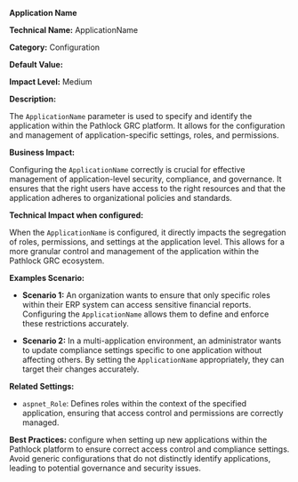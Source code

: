 **Application Name**

**Technical Name:** ApplicationName

**Category:** Configuration

**Default Value:**

**Impact Level:** Medium

**Description:**

The `ApplicationName` parameter is used to specify and identify the application within the Pathlock GRC platform. It allows for the configuration and management of application-specific settings, roles, and permissions.

**Business Impact:**

Configuring the `ApplicationName` correctly is crucial for effective management of application-level security, compliance, and governance. It ensures that the right users have access to the right resources and that the application adheres to organizational policies and standards.

**Technical Impact when configured:**

When the `ApplicationName` is configured, it directly impacts the segregation of roles, permissions, and settings at the application level. This allows for a more granular control and management of the application within the Pathlock GRC ecosystem.

**Examples Scenario:**

- **Scenario 1:** An organization wants to ensure that only specific roles within their ERP system can access sensitive financial reports. Configuring the `ApplicationName` allows them to define and enforce these restrictions accurately.
  
- **Scenario 2:** In a multi-application environment, an administrator wants to update compliance settings specific to one application without affecting others. By setting the `ApplicationName` appropriately, they can target their changes accurately.

**Related Settings:**

- `aspnet_Role`: Defines roles within the context of the specified application, ensuring that access control and permissions are correctly managed.

**Best Practices:** configure when setting up new applications within the Pathlock platform to ensure correct access control and compliance settings. Avoid generic configurations that do not distinctly identify applications, leading to potential governance and security issues.